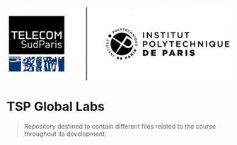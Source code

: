 <p align="center">
<img src=assets/tsp-ipparis.png>
</p>

# TSP Global Labs
> Repository destined to contain different files related to the course throughout its development.
